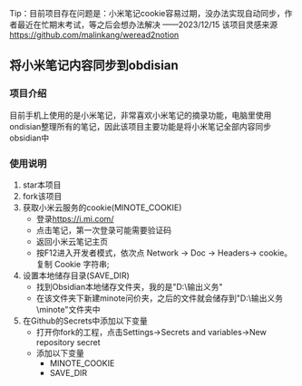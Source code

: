 Tip：目前项目存在问题是：小米笔记cookie容易过期，没办法实现自动同步，作者最近在忙期末考试，等之后会想办法解决
——2023/12/15
该项目灵感来源<https://github.com/malinkang/weread2notion>
## 将小米笔记内容同步到obdisian
### 项目介绍
目前手机上使用的是小米笔记，非常喜欢小米笔记的摘录功能，电脑里使用ondisian整理所有的笔记，因此该项目主要功能是将小米笔记全部内容同步obsidian中
### 使用说明
1. star本项目
2. fork该项目
3. 获取小米云服务的cookie(MINOTE_COOKIE)
   - 登录<https://i.mi.com/>
   - 点击笔记，第一次登录可能需要验证码
   - 返回小米云笔记主页
   - 按F12进入开发者模式，依次点 Network -> Doc -> Headers-> cookie。复制 Cookie 字符串;
4. 设置本地储存目录(SAVE_DIR)
   - 找到Obsidian本地储存文件夹，我的是"D:\输出义务"
   - 在该文件夹下新建minote问价夹，之后的文件就会储存到"D:\输出义务\minote"文件夹中
5. 在Github的Secrets中添加以下变量
   - 打开你fork的工程，点击Settings->Secrets and variables->New repository secret
   - 添加以下变量
     - MINOTE_COOKIE
     - SAVE_DIR
